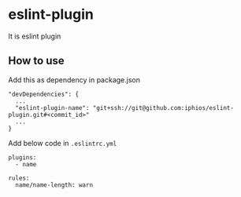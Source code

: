 # eslint-plugin
It is eslint plugin

## How to use
Add this as dependency in package.json

```
"devDependencies": {
  ...
  "eslint-plugin-name": "git+ssh://git@github.com:iphios/eslint-plugin.git#<commit_id>"
  ...
}
```

Add below code in `.eslintrc.yml`

```
plugins:
  - name

rules:
  name/name-length: warn
```
